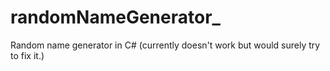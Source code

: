 # randomNameGenerator_
Random name generator in C# (currently doesn't work but would surely try to fix it.)

